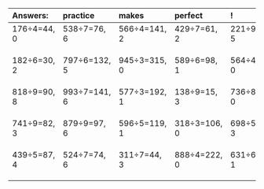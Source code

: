 | Answers: | practice | makes | perfect | ! |
| :--- | :--- | :--- | :--- | :--- |
| 176÷4=44, 0 | 538÷7=76, 6 | 566÷4=141, 2 | 429÷7=61, 2 | 221÷9=24, 5 | 
|   |   |   |   |   | 
|   |   |   |   |   | 
|   |   |   |   |   | 
| 182÷6=30, 2 | 797÷6=132, 5 | 945÷3=315, 0 | 589÷6=98, 1 | 564÷4=141, 0 | 
|   |   |   |   |   | 
|   |   |   |   |   | 
|   |   |   |   |   | 
| 818÷9=90, 8 | 993÷7=141, 6 | 577÷3=192, 1 | 138÷9=15, 3 | 736÷8=92, 0 | 
|   |   |   |   |   | 
|   |   |   |   |   | 
|   |   |   |   |   | 
| 741÷9=82, 3 | 879÷9=97, 6 | 596÷5=119, 1 | 318÷3=106, 0 | 698÷5=139, 3 | 
|   |   |   |   |   | 
|   |   |   |   |   | 
|   |   |   |   |   | 
| 439÷5=87, 4 | 524÷7=74, 6 | 311÷7=44, 3 | 888÷4=222, 0 | 631÷6=105, 1 | 
|   |   |   |   |   | 
|   |   |   |   |   | 
|   |   |   |   |   | 
